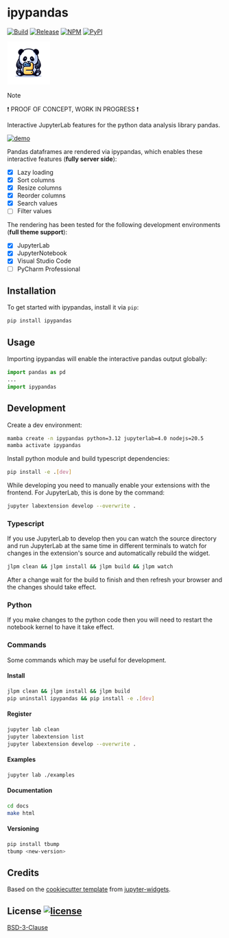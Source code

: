 # ipypandas

[![Build](https://github.com/tensorware/ipypandas/actions/workflows/build.yml/badge.svg)](https://github.com/tensorware/ipypandas/actions/workflows/build.yml)
[![Release](https://github.com/tensorware/ipypandas/actions/workflows/release.yml/badge.svg)](https://github.com/tensorware/ipypandas/actions/workflows/release.yml)
[![NPM](https://img.shields.io/npm/v/ipypandas?label=NPM%20Package)](https://www.npmjs.com/package/ipypandas)
[![PyPI](https://img.shields.io/pypi/v/ipypandas?label=PyPI%20Package)](https://pypi.org/project/ipypandas)

<a href="https://github.com/tensorware/ipypandas">
    <img src="https://raw.githubusercontent.com/tensorware/ipypandas/main/docs/source/static/images/logo.png" width="100"/>
</a>

> [!NOTE]
> ❗ PROOF OF CONCEPT, WORK IN PROGRESS ❗

Interactive JupyterLab features for the python data analysis library pandas.

[![demo](https://raw.githubusercontent.com/tensorware/ipypandas/main/docs/source/static/images/demo.gif)](https://raw.githubusercontent.com/tensorware/ipypandas/main/docs/source/static/images/demo.gif)

Pandas dataframes are rendered via ipypandas, which enables these interactive features (**fully server side**):

-   [x] Lazy loading
-   [x] Sort columns
-   [x] Resize columns
-   [x] Reorder columns
-   [x] Search values
-   [ ] Filter values

The rendering has been tested for the following development environments (**full theme support**):

-   [x] JupyterLab
-   [x] JupyterNotebook
-   [x] Visual Studio Code
-   [ ] PyCharm Professional

## Installation

To get started with ipypandas, install it via `pip`:

```bash
pip install ipypandas
```

## Usage

Importing ipypandas will enable the interactive pandas output globally:

```python
import pandas as pd
...
import ipypandas
```

## Development

Create a dev environment:

```bash
mamba create -n ipypandas python=3.12 jupyterlab=4.0 nodejs=20.5
mamba activate ipypandas
```

Install python module and build typescript dependencies:

```bash
pip install -e .[dev]
```

While developing you need to manually enable your extensions with the frontend. For JupyterLab, this is done by the command:

```bash
jupyter labextension develop --overwrite .
```

### Typescript

If you use JupyterLab to develop then you can watch the source directory and run JupyterLab at the same time in different
terminals to watch for changes in the extension's source and automatically rebuild the widget.

```bash
jlpm clean && jlpm install && jlpm build && jlpm watch
```

After a change wait for the build to finish and then refresh your browser and the changes should take effect.

### Python

If you make changes to the python code then you will need to restart the notebook kernel to have it take effect.

### Commands

Some commands which may be useful for development.

#### Install

```bash
jlpm clean && jlpm install && jlpm build
pip uninstall ipypandas && pip install -e .[dev]
```

#### Register

```bash
jupyter lab clean
jupyter labextension list
jupyter labextension develop --overwrite .
```

#### Examples

```bash
jupyter lab ./examples
```

#### Documentation

```bash
cd docs
make html
```

#### Versioning

```bash
pip install tbump
tbump <new-version>
```

## Credits

Based on the [cookiecutter template](https://github.com/jupyter-widgets/widget-ts-cookiecutter) from [jupyter-widgets](https://github.com/jupyter-widgets).

## License [![license](https://img.shields.io/github/license/tensorware/ipypandas)](#license-)

[BSD-3-Clause](https://github.com/tensorware/ipypandas/blob/main/LICENSE)
